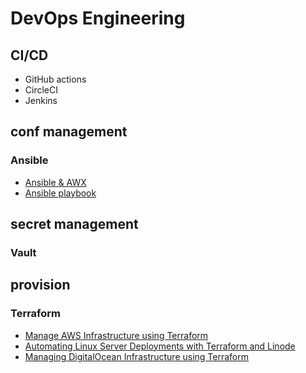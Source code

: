# DevOps Engineering

## CI/CD

- GitHub actions
- CircleCI
- Jenkins

## conf management

### Ansible

- [Ansible & AWX](https://engineering.multividas.com/posts/ansible-awx)
- [Ansible playbook](https://engineering.multividas.com/posts/ansible-playbook)

## secret management

### Vault

## provision

### Terraform

- [Manage AWS Infrastructure using Terraform](https://engineering.multividas.com/posts/manage-aws-infra-using-terraform)
- [Automating Linux Server Deployments with Terraform and Linode](https://engineering.multividas.com/posts/1733129909224)
- [Managing DigitalOcean Infrastructure using Terraform](https://engineering.multividas.com/posts/1733138598695)
